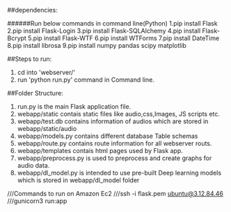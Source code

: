##dependencies:

######Run below commands in command line(Python)
1.pip install Flask
2.pip install Flask-Login
3.pip install Flask-SQLAlchemy
4.pip install Flask-Bcrypt
5.pip install Flask-WTF
6.pip install WTForms
7.pip install DateTime
8.pip install librosa
9.pip install numpy pandas scipy matplotlib

##Steps to run:
1. cd into 'webserver/'
2. run 'python run.py' command in Command line.

##Folder Structure:
1. run.py is the main Flask application file. 
2. webapp/static contais static files like audio,css,Images, JS scripts etc.
3. webapp/test.db contains information of audios which are stored in webapp/static/audio
4. webapp/models.py contains different database Table schemas
5. webapp/route.py contains route information for all webserver routs.
6. webapp/templates contais html pages used by Flask app.
7. webapp/preprocess.py is used to preprocess and create graphs for audio data.
8. webapp/dl_model.py is intended to use pre-built Deep learning models which is stored in webapp/dl_model folder

///Commands to run on Amazon Ec2
///ssh -i flask.pem ubuntu@3.12.84.46
///gunicorn3 run:app
